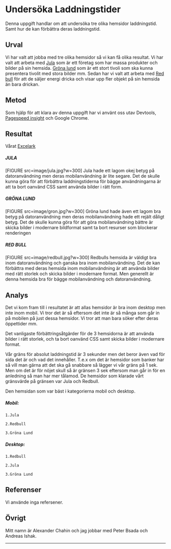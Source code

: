 Undersöka Laddningstider
=======================

Denna uppgift handlar om att undersöka tre olika hemsidor laddningstid. Samt hur de kan förbättra deras laddningstid.

Urval
-----------------------
Vi har valt att jobba med tre olika hemsidor så vi kan få olika resultat. Vi har valt att arbeta med [Jula](https://www.jula.se/) som är ett företag som har massa produkter och bilder på sin hemsida. [Gröna lund](https://www.gronalund.com/) som är ett stort tivoli som ska kunna presentera tivolit med stora bilder mm. Sedan har vi valt att arbeta med [Red bull](https://www.redbull.com/se-en/) för att de säljer energi dricka och visar upp fler objekt på sin hemsida än bara drickan.



Metod
-----------------------
Som hjälp för att klara av denna uppgift har vi använt oss utav Devtools, [Pagespeed insight](https://developers.google.com/speed/pagespeed/insights/?hl=sv) och Google Chrome.



Resultat
-----------------------
Vårat [Excelark](https://docs.google.com/spreadsheets/d/1Vt5W0aDw1Lz0cDZFMxUTOe4LpDI0AtJM0pQyet1MQcw/edit#gid=0)

##### JULA
[FIGURE src=image/jula.jpg?w=300]
Jula hade ett lagom okej betyg på datoranvändning men deras mobilanvändning är lite segare. Det de skulle kunna göra för att förbättra laddningstiderna för bägge användningarna är att ta bort oanvänd CSS samt använda bilder i rätt form.

##### GRÖNA LUND
[FIGURE src=image/gron.jpg?w=300]
Gröna lund hade även ett lagom bra betyg på datoranvändning men deras mobilanvändning hade ett rejält dåligt betyg. Det de skulle kunna göra för att göra mobilanvändning bättre är skicka bilder i modernare bildformat samt ta bort resurser som blockerar renderingen

##### RED BULL

[FIGURE src=image/redbull.jpg?w=300]
Redbulls hemsida är väldigt bra inom datoranvändning och ganska bra inom mobilanvändning. Det de kan förbättra med deras hemsida inom mobilanvändning är att använda bilder med rätt storlek och skicka bilder i modernare format. Men generellt är denna hemsida bra för bägge mobilanvändning och datoranvändning.



Analys
-----------------------
Det vi kom fram till i resultatet är att allas hemsidor är bra inom desktop men inte inom mobil. Vi tror det är så eftersom det inte är så många som går in på mobilen på just dessa hemsidor. Vi tror att man bara söker efter deras öppettider mm.

Det vanligaste förbättringsåtgärder för de 3 hemsidorna är att använda bilder i rätt storlek, och ta bort oanvänd CSS samt skicka bilder i modernare format.



Vår gräns för absolut laddningstid är 3 sekunder men det beror även vad för sida det är och vad det innehåller. T.e.x om det är hemsidor som banker har så vill man gärna att det ska gå snabbare så lägger vi vår gräns på 1 sek. Men om det är för nöjet skull så är gränsen 3 sek eftersom man går in för en anledning så man har mer tålamod. De hemsidor som klarade vårt gränsvärde på gränsen var Jula och Redbull.


Den hemsidan som var bäst i kategorierna mobil och desktop.

##### Mobil:

    1.Jula

    2.Redbull

    3.Gröna Lund

##### Desktop:

    1.Redbull

    2.Jula

    3.Gröna Lund





Referenser
-----------------------

Vi använde inga refersener.

Övrigt
-----------------------

Mitt namn är Alexander Chahin och jag jobbar med Peter Bsada och Andreas Ishak.

-----------------------
